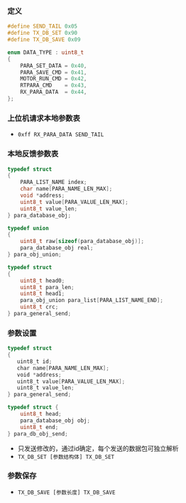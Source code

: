 ### 定义
```c
#define SEND_TAIL 0x05
#define TX_DB_SET 0x90
#define TX_DB_SAVE 0x09

enum DATA_TYPE : uint8_t
{
    PARA_SET_DATA = 0x40,
    PARA_SAVE_CMD = 0x41,
    MOTOR_RUN_CMD = 0x42,
    RTPARA_CMD    = 0x43,
    RX_PARA_DATA  = 0x44,
};
```

### 上位机请求本地参数表
-  `0xff RX_PARA_DATA SEND_TAIL`

### 本地反馈参数表
```c
typedef struct
{
    PARA_LIST_NAME index;
    char name[PARA_NAME_LEN_MAX];
    void *address;
    uint8_t value[PARA_VALUE_LEN_MAX];
    uint8_t value_len;
} para_database_obj;

typedef union
{
    uint8_t raw[sizeof(para_database_obj)];
    para_database_obj real;
} para_obj_union;

typedef struct
{
    uint8_t head0;
    uint8_t para_len;
    uint8_t head1;
    para_obj_union para_list[PARA_LIST_NAME_END];
    uint8_t crc;
} para_general_send;
```

### 参数设置
```c
typedef struct
{
   uint8_t id;
   char name[PARA_NAME_LEN_MAX];
   void *address;
   uint8_t value[PARA_VALUE_LEN_MAX];
   uint8_t value_len;
} para_general_send;

typedef struct {
    uint8_t head;
    para_database_obj obj;
    uint8_t end;
} para_db_obj_send;
```
- 只发送修改的，通过id确定，每个发送的数据包可独立解析
- `TX_DB_SET [参数结构体] TX_DB_SET`
### 参数保存
- `TX_DB_SAVE [参数长度] TX_DB_SAVE`
